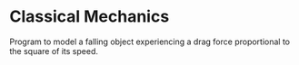 # Classical Mechanics
Program to model a falling object experiencing a drag force proportional to the square of its speed. 
